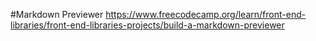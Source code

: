 #Markdown Previewer
https://www.freecodecamp.org/learn/front-end-libraries/front-end-libraries-projects/build-a-markdown-previewer
